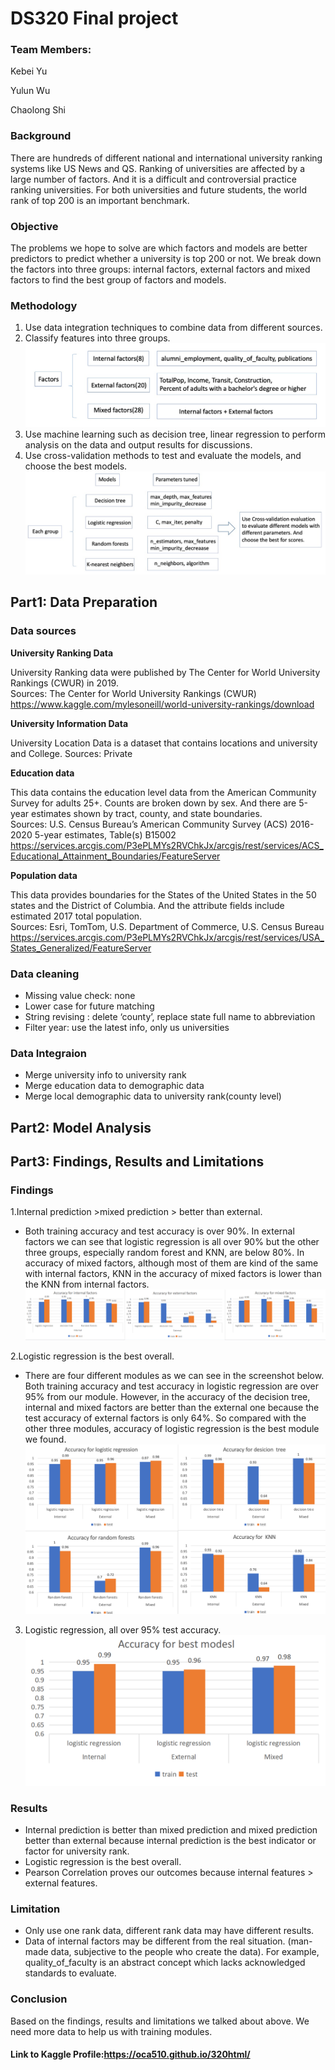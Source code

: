 # DS320 Final project
### Team Members:

Kebei Yu

Yulun Wu

Chaolong Shi

### Background
There are hundreds of different national and international university ranking systems like US News and QS. Ranking of universities are affected by a large number of factors. And it is a difficult and controversial practice ranking universities. For both universities and future students, the world rank of top 200 is an important benchmark. 

### Objective
The problems we hope to solve are which factors and models are better predictors to predict whether a university is top 200 or not. We break down the factors into three groups: internal factors, external factors and mixed factors to find the best group of factors and models. 

### Methodology
1. Use data integration techniques to combine data from different sources.
3. Classify features into three groups. 
![](factorSum.jpg)
5. Use machine learning such as decision tree,  linear regression to perform analysis on the data and output results for discussions. 
6. Use cross-validation methods to test and evaluate the models, and choose the best models. 
![](modelSum.jpg)

## Part1: Data Preparation
### Data sources
**University Ranking Data**

University Ranking data were published by The Center for World University Rankings (CWUR) in 2019.\
Sources: The Center for World University Rankings (CWUR)
https://www.kaggle.com/mylesoneill/world-university-rankings/download

**University Information Data**

University Location Data is a dataset that contains locations and university and College.
Sources: Private

**Education data**

This data contains the education level data from the American Community Survey for adults 25+. Counts are broken down by sex. And there are 5-year estimates shown by tract, county, and state boundaries.\
Sources: U.S. Census Bureau’s American Community Survey (ACS) 2016-2020 5-year estimates, Table(s) B15002 https://services.arcgis.com/P3ePLMYs2RVChkJx/arcgis/rest/services/ACS_Educational_Attainment_Boundaries/FeatureServer

**Population data**

This data provides boundaries for the States of the United States in the 50 states and the District of Columbia. And the attribute fields include estimated 2017 total population.  \
Sources: Esri, TomTom, U.S. Department of Commerce, U.S. Census Bureau https://services.arcgis.com/P3ePLMYs2RVChkJx/arcgis/rest/services/USA_States_Generalized/FeatureServer

### Data cleaning
* Missing value check: none
* Lower case for future matching
* String revising : delete ‘county’, replace state full name to abbreviation
* Filter year: use the latest info, only us universities

### Data Integraion
* Merge university info to university rank
* Merge education data to demographic data
* Merge local demographic data to university rank(county level)


## Part2: Model Analysis

## Part3: Findings, Results and Limitations
### Findings
1.Internal prediction >mixed prediction > better than external.
* Both training accuracy and test accuracy is over 90%. In external factors we can see that logistic regression is all over 90% but the other three groups, especially random forest and KNN, are below 80%. In accuracy of mixed factors, although most of them are kind of the same with internal factors, KNN in the accuracy of mixed factors is lower than the KNN from internal factors.
![](Finding1.png)

2.Logistic regression is the best overall.
* There are four different modules as we can see in the screenshot below. Both training accuracy and test accuracy in logistic regression are over 95% from our module. However, in the accuracy of the decision tree, internal and mixed factors are better than the external one because the test accuracy of external factors is only 64%. So compared with the other three modules, accuracy of logistic regression is the best module we found.
![](Finding2.png)

3. Logistic regression, all over 95% test accuracy.
![](Finding3.png)

### Results
* Internal prediction is better than mixed prediction and mixed prediction better than external because internal prediction is the best indicator or factor for university rank.
* Logistic regression is the best overall.
* Pearson Correlation proves our outcomes because internal features > external features.

### Limitation
* Only use one rank data, different rank data may have different results.
* Data of internal factors may be different from the real situation. (man-made data, subjective to the people who create the data). For example, quality_of_faculty is an abstract concept which lacks acknowledged standards to evaluate.

### Conclusion
Based on the findings, results and limitations we talked about above. We need more data to help us with training modules.

#### Link to Kaggle Profile:https://oca510.github.io/320html/
